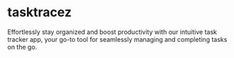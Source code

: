 # tasktracez
Effortlessly stay organized and boost productivity with our intuitive task tracker app, your go-to tool for seamlessly managing and completing tasks on the go.
